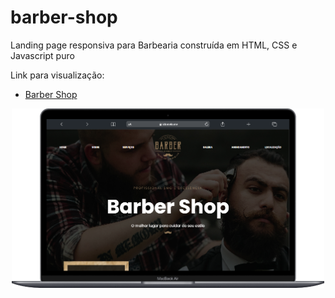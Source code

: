 # barber-shop
Landing page responsiva para Barbearia construída em HTML, CSS e Javascript puro

Link para visualização:

- [Barber Shop](https://idomelo.me/learning-HTML-CSS/curso-forma%C3%A7%C3%A3o-full-stack-javascript/barber-shop)

<div align="center">
  <img src="/barbershop_pc.png" alt="Barbershop preview" width="500">
</div>
